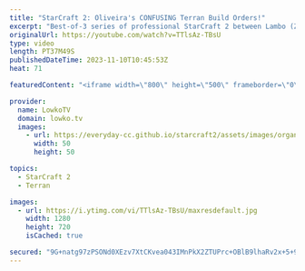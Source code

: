 ```yaml
---
title: "StarCraft 2: Oliveira's CONFUSING Terran Build Orders!"
excerpt: "Best-of-3 series of professional StarCraft 2 between Lambo (Zerg) and Oliveira (Terran). Support my work: https://patreon.com/lowkotv  Lowko merch: https://lowko.shop Tech setup: https://lowko.tv/setup  My second channel: https://youtube.com/morelowko Twitch livestream: https://twitch.tv/lowkotv Live"
originalUrl: https://youtube.com/watch?v=TTlsAz-TBsU
type: video
length: PT37M49S
publishedDateTime: 2023-11-10T10:45:53Z
heat: 71

featuredContent: "<iframe width=\"800\" height=\"500\" frameborder=\"0\" src=\"https://www.youtube.com/embed/TTlsAz-TBsU\" allow=\"accelerometer; autoplay; encrypted-media; gyroscope; picture-in-picture\" allowfullscreen></iframe>"

provider:
  name: LowkoTV
  domain: lowko.tv
  images:
    - url: https://everyday-cc.github.io/starcraft2/assets/images/organizations/lowko.tv-50x50.jpg
      width: 50
      height: 50

topics:
  - StarCraft 2
  - Terran

images:
  - url: https://i.ytimg.com/vi/TTlsAz-TBsU/maxresdefault.jpg
    width: 1280
    height: 720
    isCached: true

secured: "9G+natg97zPSONd0XEzv7XtCKvea043IMnPkX2ZTUPrc+OBlB9lhaRv2x+5+9Nc8qgwnyfBtsKw1quZAyYuBdQaO6Gar/JSEah5b7+ZBl5nK4y7WIOZSMvM6jryA3wvEPkg/RKmkI2lUA1IKne13BgT5xWE0ZMGaBRgAynnnaj528yh7BkC7iR2A0gD/tBRGJsFmGI+qAZl/e7oPfxqcUuN2kH/jvJU+Ix/scCkfXrbuoHlfPfCnGdkAdRahepq0u9tEFUT9hQq4nIAKVnn21QOiEZp/v8s69oaomeWL+Mm8Dgl2HLpDVIPiCIiqyL8dutYVYpwCzqlAW43HOVufNphnWfktYcw7AQAj3mqSS9qUZz7UxFO+ikvU49kuaPMIN24Ah24fSWtykk1ivPp1XwdJIlLDvRkFoIBtdMBaX4w=;cztOyZSSUm69428j1cXd5Q=="
---
```


